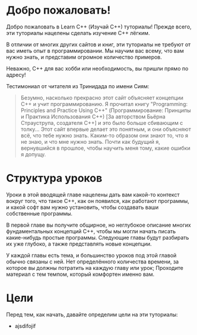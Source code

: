 # Добро пожаловать!
Добро пожаловать в Learn C++ (Изучай C++) туториалы! Прежде всего, эти туториалы нацелены сделать изучение C++ лёгким.

В отличии от многих других сайтов и книг, эти туториалы не требуют от вас иметь опыт в программировании. Мы научим вас всему, что вам нужно знать, и представим огромное количество примеров.

Неважно, C++ для вас хобби или необходимость, вы пришли прямо по адресу!

Тестимониал от читателя из Тринидада по имени Сиям:
> Безумно, насколько прекрасно этот сайт объясняет концепции C++ и учит программированию. Я прочитал книгу "Programming: Principles and Practice Using C++" (Программирование: Принципы и Практика Использования C++) [За авторством Бьёрна Страуструпа, создателя C++] и это было больше сбивающим с толку... Этот сайт впервые делает это понятным, и они объясняют всё, что тебе нужно знать. Каким-то образом они знают то, что я не знаю, и что мне нужно знать. Почти как будущий я, вернувшийся в прошлое, чтобы научить меня тому, какие ошибки я допущу.

# Структура уроков
Уроки в этой вводящей главе нацелены дать вам какой-то контекст вокруг того, что такое C++, как он появился, как работают программы, и какой софт вам нужно установить, чтобы создавать ваши собственные программы.

В первой главе вы получите общирное, но неглубокое описание многих фундаментальных концепций C++, чтобы мы могли начать писать какие-нибудь простые программы. Следующие главы будут разбирать их уже глубоко, а также представлять новые концепции.

У каждой главы есть тема, и большинство уроков под этой главой обычно связаны с ней. Нет определённого количества времени, за которое вы должны потратить на каждую главу или урок; Проходите материал с тем темпом, который комфортен именно вам.
# Цели
Перед тем, как начать, давайте определим цели на эти туториалы:
- ajsdifojif